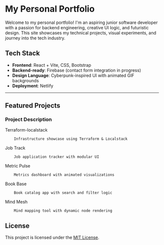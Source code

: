 # My Personal Portfolio

 Welcome to my personal portfolio! I'm an aspiring junior software developer with a passion for backend engineering, creative UI logic, and futuristic design. This site showcases my technical projects, visual experiments, and journey into the tech industry.

##  Tech Stack

- **Frontend**: React + Vite, CSS, Bootstrap
- **Backend-ready**: Firebase (contact form integration in progress)
- **Design Language**: Cyberpunk-inspired UI with animated GIF backgrounds
- **Deployment**: Netlify

---

##  Featured Projects

### Project Description  
 
 Terraform-localstack  
       
        Infrastructure showcase using Terraform & Localstack 
 
 Job Track            
       
        Job application tracker with modular UI         
 
 Metric Pulse          
       
        Metrics dashboard with animated visualizations 
 
 Book Base             
        
        Book catalog app with search and filter logic  
 
 Mind Mesh            
       
        Mind mapping tool with dynamic node rendering   


##  License

This project is licensed under the [MIT License](LICENSE).
